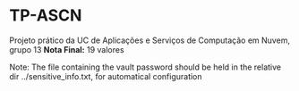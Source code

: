 # TP-ASCN
Projeto prático da UC de Aplicações e Serviços de Computação em Nuvem, grupo 13
**Nota Final:** 19 valores


Note: The file containing the vault password should be held in the relative dir ../sensitive_info.txt, for automatical configuration

